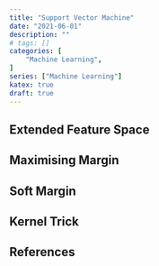 ```yaml
---
title: "Support Vector Machine"
date: "2021-06-01"
description: ""
# tags: []
categories: [
    "Machine Learning",
]
series: ["Machine Learning"]
katex: true
draft: true
---
```






## Extended Feature Space







## Maximising Margin







## Soft Margin





## Kernel Trick





## References

